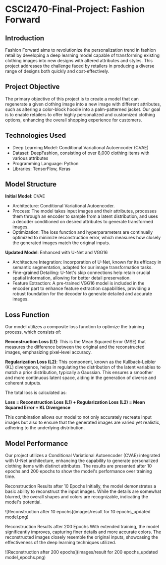# CSCI2470-Final-Project: Fashion Forward

## Introduction
Fashion Forward aims to revolutionize the personalization trend in fashion retail by developing a deep learning model capable of transforming existing clothing images into new designs with altered attributes and styles. This project addresses the challenge faced by retailers in producing a diverse range of designs both quickly and cost-effectively.

## Project Objective
The primary objective of this project is to create a model that can regenerate a given clothing image into a new image with different attributes, such as altering a color-block hoodie into a palm-patterned jacket. Our goal is to enable retailers to offer highly personalized and customized clothing options, enhancing the overall shopping experience for customers.

## Technologies Used
- Deep Learning Model: Conditional Variational Autoencoder (CVAE)
- Dataset: DeepFashion, consisting of over 8,000 clothing items with various attributes
- Programming Language: Python
- Libraries: TensorFlow, Keras

## Model Structure
**Initial Model**: CVAE
- Architecture: Conditional Variational Autoencoder.
- Process: The model takes input images and their attributes, processes them through an encoder to sample from a latent distribution, and uses a decoder conditioned on desired attributes to generate transformed images.
- Optimization: The loss function and hyperparameters are continually optimized to minimize reconstruction error, which measures how closely the generated images match the original inputs.
  
**Updated Model**: Enhanced with U-Net and VGG16
- Architecture Integration: Incorporation of U-Net, known for its efficacy in semantic segmentation, adapted for our image transformation tasks.
- Fine-grained Detailing: U-Net's skip connections help retain crucial spatial information, allowing for better detail preservation.
- Feature Extraction: A pre-trained VGG16 model is included in the encoder part to enhance feature extraction capabilities, providing a robust foundation for the decoder to generate detailed and accurate images.

## Loss Function
Our model utilizes a composite loss function to optimize the training process, which consists of:

**Reconstruction Loss (L1)**: This is the Mean Squared Error (MSE) that measures the difference between the original and the reconstructed images, emphasizing pixel-level accuracy.

**Regularization Loss (L2)**: This component, known as the Kullback-Leibler (KL) divergence, helps in regulating the distribution of the latent variables to match a prior distribution, typically a Gaussian. This ensures a smoother and more continuous latent space, aiding in the generation of diverse and coherent outputs.

The total loss is calculated as:

**Loss = Reconstruction Loss (L1) + Regularization Loss (L2)
     = Mean Squared Error + KL Divergence**
     
This combination allows our model to not only accurately recreate input images but also to ensure that the generated images are varied yet realistic, adhering to the underlying distribution.

## Model Performance
Our project utilizes a Conditional Variational Autoencoder (CVAE) integrated with U-Net architecture, enhancing the capability to generate personalized clothing items with distinct attributes. The results are presented after 10 epochs and 200 epochs to show the model's performance over training time.

Reconstruction Results after 10 Epochs
Initially, the model demonstrates a basic ability to reconstruct the input images. While the details are somewhat blurred, the overall shapes and colors are recognizable, indicating the model's potential.

![Reconstruction after 10 epochs](images/result for 10 epochs_updated model.png)

Reconstruction Results after 200 Epochs
With extended training, the model significantly improves, capturing finer details and more accurate colors. The reconstructed images closely resemble the original inputs, showcasing the effectiveness of the deep learning techniques utilized.

![Reconstruction after 200 epochs](images/result for 200 epochs_updated model_epochs.png)
